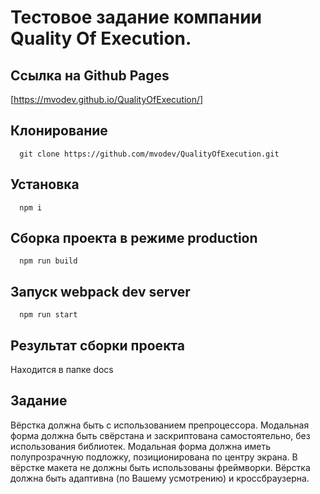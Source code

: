   # Тестовое задание компании Quality Of Execution.
  ## Ссылка на Github Pages
[https://mvodev.github.io/QualityOfExecution/]
  ## Клонирование
  ```
    git clone https://github.com/mvodev/QualityOfExecution.git
  ```
  ## Установка
  ```
    npm i
  ```
  ## Сборка проекта в режиме production
  ```
    npm run build
  ```
  ## Запуск webpack dev server
  ```
    npm run start
  ```
  ## Результат сборки проекта
  Находится в папке docs

  ## Задание
Вёрстка должна быть с использованием препроцессора.
Модальная форма должна быть свёрстана и заскриптована самостоятельно, без использования библиотек. 
Модальная форма должна иметь полупрозрачную подложку, позиционирована по центру экрана.
В вёрстке макета не должны быть использованы фреймворки.
Вёрстка должна быть адаптивна (по Вашему усмотрению) и кроссбраузерна.